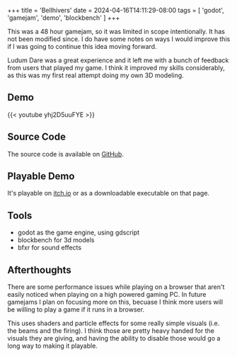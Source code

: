 +++
title = 'Bellhivers'
date = 2024-04-16T14:11:29-08:00
tags = [ 'godot', 'gamejam', 'demo', 'blockbench' ]
+++

This was a 48 hour gamejam, so it was limited in scope intentionally. It has not been modified since. I do have some notes on ways I would improve this if I was going to continue this idea moving forward.

Ludum Dare was a great experience and it left me with a bunch of feedback from users that played my game. I think it improved my skills considerably, as this was my first real attempt doing my own 3D modeling.

## Demo

{{< youtube yhj2D5uuFYE >}}

## Source Code

The source code is available on [GitHub](https://github.com/partkyle/bellhivers).

## Playable Demo

It's playable on [itch.io](https://partkyle.itch.io/bellhivers) or as a downloadable executable on that page.

## Tools

- godot as the game engine, using gdscript
- blockbench for 3d models
- bfxr for sound effects

## Afterthoughts

There are some performance issues while playing on a browser that aren't easily noticed when playing on a high powered gaming PC. In future gamejams I plan on focusing more on this, becuase I think more users will be willing to play a game if it runs in a browser.

This uses shaders and particle effects for some really simple visuals (i.e. the beams and the firing). I think those are pretty heavy handed for the visuals they are giving, and having the ability to disable those would go a long way to making it playable.
